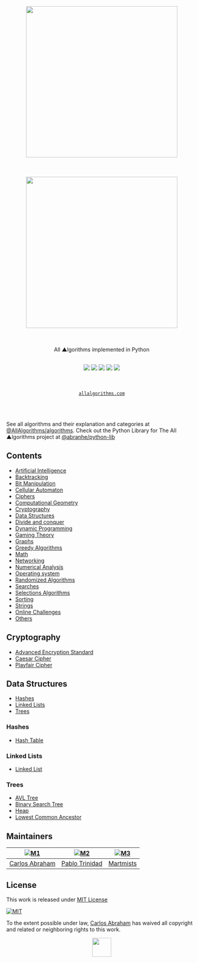 <div align="center">
	<br>
	<br>
	<br>
	<img width="400"  src="http://konpa.github.io/devicon/devicon.git/icons/python/python-original.svg">
	<br>
	<br>
	<br>
	<br>
	<img src="https://cdn.abranhe.com/projects/algorithms/algorithms.svg" width="400px">
	<br>
	<br>
	<br>
  <p>All ▲lgorithms implemented in Python</p>
	<br>
	<a href="https://allalgorithms.com"><img src="https://cdn.abranhe.com/projects/algorithms/badge.svg"></a>
	<a href="https://github.com/abranhe/algorithms/blob/master/license"><img src="https://img.shields.io/github/license/abranhe/algorithms.svg" /></a>
	<a href="https://cash.me/$abranhe"><img src="https://cdn.abraham.gq/badges/cash-me.svg"></a>
	<a href="https://www.patreon.com/abranhe"><img src="https://cdn.abraham.gq/badges/patreon.svg" /></a>
	<a href="https://paypal.me/abranhe/10"><img src="https://cdn.abraham.gq/badges/paypal.svg" /></a>
	<br>
  <br>
	<br>
	<br>
	<a href="https://allalgorithms.com"><code>allalgorithms.com</code></a>
	<br>
	<br>
	<br>
	<br>
</div>

See all algorithms and their explanation and categories at [@AllAlgorithms/algorithms](https://github.com/abranhe/algorithms). Check out the Python Library for The All ▲lgorithms project at [@abranhe/python-lib](https://github.com/abranhe/python-lib)

## Contents

- [Artificial Intelligence](#artificial-intelligence)
- [Backtracking](#backtracking)
- [Bit Manipulation](#bit-manipulation)
- [Cellular Automaton](#cellular-automaton)
- [Ciphers](#ciphers)
- [Computational Geometry](#computational-geometry)
- [Cryptography](#cryptography)
- [Data Structures](#data-structures)
- [Divide and conquer](#divide-and-conquer)
- [Dynamic Programming](#dynamic-programming)
- [Gaming Theory](#gaming-theory)
- [Graphs](#graphs)
- [Greedy Algorithms](#greedy-algorithms)
- [Math](#math)
- [Networking](#networking)
- [Numerical Analysis](#numerical-analysis)
- [Operating system](#operating-system)
- [Randomized Algorithms](#randomized-algorithms)
- [Searches](#searches)
- [Selections Algorithms](#selections-algorithms)
- [Sorting](#sorting)
- [Strings](#strings)
- [Online Challenges](#online-challenges)
- [Others](#others)

## Cryptography

- [Advanced Encryption Standard](cryptography/aes.py)
- [Caesar Cipher](cryptography/caesar_cipher.py)
- [Playfair Cipher](cryptography/playfair.py)

##  Data Structures

- [Hashes](#hashs)
- [Linked Lists](#linked-lists)
- [Trees](#trees)

###  Hashes
- [Hash Table](data-structures/hashs/hash_table.py)

### Linked Lists

- [Linked List](data-structures/linked-lists/linked_list.py)

### Trees

- [AVL Tree](data-structures/trees/binary_search_tree.py)
- [Binary Search Tree](data-structures/trees/binary_search_tree.py)
- [Heap](data-structures/trees/heap.py)
- [Lowest Common Ancestor](data-structures/trees/lowest_common_ancestor.py)

<!--  @TODO

##  Dynamic Programming

- [](dynamic-programming/.py)
- [](dynamic-programming/.py)
- [](dynamic-programming/.py)
- [](dynamic-programming/.py)
- [](dynamic-programming/.py)
- [](dynamic-programming/.py)
- [](dynamic-programming/.py)

##  Graphs

- [](graphs/.py)

##  Greedy

- [](greedy/.py)

##  Math

- [](math/.py)

##  Searches

- [](searches/.py)

##  Sorting

- [](sorting/.py)

##  Strings

- [](strings/.py)

-->

## Maintainers

| [![M1][m1-i]][m1] | [![M2][m2-i]][m2] | [![M3][m3-i]][m3] |
| :-: | :-: | :-: |
| [Carlos Abraham][m1] | [Pablo Trinidad][m2] | [Martmists][m3] |

## License

This work is released under [MIT License](https://github.com/abranhe/algorithms/blob/master/LICENSE)

[![MIT][mit-license]][mit-link]

To the extent possible under law, [Carlos Abraham](https://go.abranhe.com/github) has waived all copyright and related or neighboring rights to this work.


<div align="center">
	<a href="https://github.com/abranhe/algorithms">
		<img src="https://cdn.abranhe.com/projects/algorithms/logo.svg" width="50px">
	</a>
  <br>
</div>

<!----------------------- Markdown Links ----------------------------->
[mit-license]: https://cdn.abraham.gq/projects/algorithms/mit-license.png
[mit-link]: https://github.com/abranhe/algorithms/blob/master/license

<!----------------------- Maintainers -------------------------------->
[m1]: https://github.com/abranhe
[m1-i]: https://avatars2.githubusercontent.com/u/21347264?s=70
[m2]: https://github.com/pablotrinidad
[m2-i]: https://avatars1.githubusercontent.com/u/5308050?s=70
[m3]: https://github.com/martmists
[m3-i]: https://avatars1.githubusercontent.com/u/16361449?s=70

